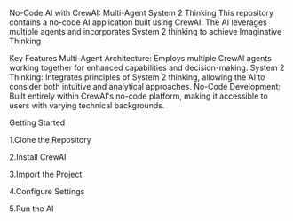No-Code AI with CrewAI: Multi-Agent System 2 Thinking This repository contains a no-code AI application built using CrewAI. The AI leverages multiple agents and incorporates System 2 thinking to achieve Imaginative Thinking

Key Features Multi-Agent Architecture: Employs multiple CrewAI agents working together for enhanced capabilities and decision-making. System 2 Thinking: Integrates principles of System 2 thinking, allowing the AI to consider both intuitive and analytical approaches. No-Code Development: Built entirely within CrewAI's no-code platform, making it accessible to users with varying technical backgrounds.

Getting Started

1.Clone the Repository


2.Install CrewAI


3.Import the Project


4.Configure Settings


5.Run the AI

